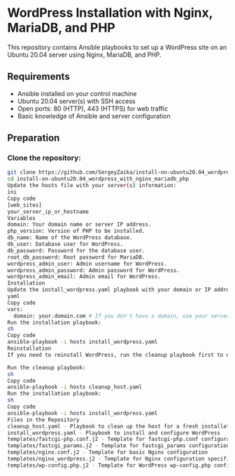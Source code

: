 # WordPress Installation with Nginx, MariaDB, and PHP

This repository contains Ansible playbooks to set up a WordPress site on an Ubuntu 20.04 server using Nginx, MariaDB, and PHP.

## Requirements
- Ansible installed on your control machine
- Ubuntu 20.04 server(s) with SSH access
- Open ports: 80 (HTTP), 443 (HTTPS) for web traffic
- Basic knowledge of Ansible and server configuration

## Preparation
### Clone the repository:
```sh
git clone https://github.com/SergeyZaika/install-on-ubuntu20.04_wordpress_with_nginx_mariadb_php.git
cd install-on-ubuntu20.04_wordpress_with_nginx_mariadb_php
Update the hosts file with your server(s) information:
ini
Copy code
[web_sites]
your_server_ip_or_hostname
Variables
domain: Your domain name or server IP address.
php_version: Version of PHP to be installed.
db_name: Name of the WordPress database.
db_user: Database user for WordPress.
db_password: Password for the database user.
root_db_password: Root password for MariaDB.
wordpress_admin_user: Admin username for WordPress.
wordpress_admin_password: Admin password for WordPress.
wordpress_admin_email: Admin email for WordPress.
Installation
Update the install_wordpress.yaml playbook with your domain or IP address:
yaml
Copy code
vars:
  domain: your.domain.com # If you don't have a domain, use your server's IP address
Run the installation playbook:
sh
Copy code
ansible-playbook -i hosts install_wordpress.yaml
Reinstallation
If you need to reinstall WordPress, run the cleanup playbook first to ensure the environment is clean, and then run the installation playbook again.

Run the cleanup playbook:
sh
Copy code
ansible-playbook -i hosts cleanup_host.yaml
Run the installation playbook:
sh
Copy code
ansible-playbook -i hosts install_wordpress.yaml
Files in the Repository
cleanup_host.yaml - Playbook to clean up the host for a fresh installation
install_wordpress.yaml - Playbook to install and configure WordPress
templates/fastcgi-php.conf.j2 - Template for fastcgi-php.conf configuration
templates/fastcgi_params.j2 - Template for fastcgi_params configuration
templates/nginx.conf.j2 - Template for basic Nginx configuration
templates/nginx_wordpress.j2 - Template for Nginx configuration specific to WordPress
templates/wp-config.php.j2 - Template for WordPress wp-config.php configuration
